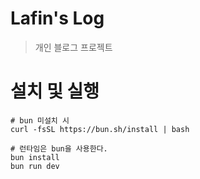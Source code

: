 # Lafin's Log

> 개인 블로그 프로젝트

# 설치 및 실행

```
# bun 미설치 시
curl -fsSL https://bun.sh/install | bash

# 런타임은 bun을 사용한다.
bun install
bun run dev
```

